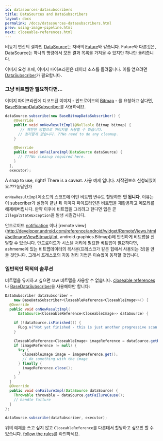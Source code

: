 ```yaml
---
id: datasources-datasubscribers
title: DataSources and DataSubscribers
layout: docs
permalink: /docs/datasources-datasubscribers.html
prev: using-image-pipeline.html
next: closeable-references.html
---
```


비동기 연산의 결과인 [DataSource](../javadoc/reference/com/facebook/datasource/DataSource.html)는 자바의 [Future](http://developer.android.com/reference/java/util/concurrent/Future.html)와 같습니다. Future와 다른것은, DataSource는 하나의 명령에서 모든 결과 목록을 가져올 수 있지만 하나만 돌려줍니다.

이미지 요청 후에, 이미지 파이프라인은 데이터 소스를 돌려줍니다. 이를 얻으려면 [DataSubscriber](../javadoc/reference/com/facebook/datasource/DataSubscriber.html)가 필요합니다.

### 그냥 비트맵만 필요하다면...

이미지 파이프라인에 디코드된 이미지 - 안드로이드의 [Bitmap](http://developer.android.com/reference/android/graphics/Bitmap.html) - 를 요청하고 싶다면, [BaseBitmapDataSubscriber](../javadoc/reference/com/facebook/imagepipeline/datasource/BaseBitmapDataSubscriber)를 사용하세요.

```java
dataSource.subscribe(new BaseBitmapDataSubscriber() {
    @Override
    public void onNewResultImpl(@Nullable Bitmap bitmap) {
	   // 제한된 방법으로 이미지를 사용할 수 있습니다.
      // 정리할게 없습니다. ??No need to do any cleanup.
    }
 
    @Override
    public void onFailureImpl(DataSource dataSource) {
      // ???No cleanup required here.
    }
  },
  executor);
```

A snap to use, right? There is a caveat.
사용 예제 입니다. 저작권보호 신청되있어요.???농담인가

`onNewResultImpl`메소드의 스코프에 어떤 비트맵 변수도 할당하면 **안 됩니다**.
이유는 이 subscriber가 실행이 끝난 뒤 이미지 파이프라인은 비트맵을 재활용하고 메모리를 해제해버립니다. 만약 이후에 비트맵을 그리려고 한다면 앱은 곧 `IllegalStateException`을 발생 시킬겁니다.

안드로이드 [notification](https://developer.android.com/reference/android/support/v4/app/NotificationCompat.Builder.html#setLargeIcon\(android.graphics.Bitmap\)) 이나 [remote view](http://developer.android.com/reference/android/widget/RemoteViews.html#setImageViewBitmap\(int, android.graphics.Bitmap\))에 안전하게 비트맵을 전달할 수 있습니다. 안드로이드가 시스템 처리에 필요한 비트맵이 필요하다면, ashmeme에 있는 비트맵데이터의 복사본(프레스코가 같은 힙에서 사용되는 것)을 만들 것입니다. 그래서 프레스코의 자동 정리 기법은 이슈없이 동작할 것입니다.


### 일반적인 목적의 솔루션

비트맵을 유지하고 싶으면 raw 비트맵을 사용할 수 없습니다. [closeable references](closeable-references.html)나 [BaseDataSubscriber](../javadoc/reference/com/facebook/datasource/BaseDataSubscriber.html)을 사용해야만 합니다:

```java
DataSubscriber dataSubscriber =
    new BaseDataSubscriber<CloseableReference<CloseableImage>>() {
  @Override
  public void onNewResultImpl(
      DataSource<CloseableReference<CloseableImage>> dataSource) {
      
    if (!dataSource.isFinished()) {
      FLog.v("Not yet finished - this is just another progressive scan.");
    }  
      
    CloseableReference<CloseableImage> imageReference = dataSource.getResult();
    if (imageReference != null) {
      try {
        CloseableImage image = imageReference.get();
        // do something with the image
      } finally {
        imageReference.close();
      }
    }
  }
  @Override
  public void onFailureImpl(DataSource dataSource) {
    Throwable throwable = dataSource.getFailureCause();
    // handle failure
  }
};

dataSource.subscribe(dataSubscriber, executor);
```

위의 예제를 쓰고 싶지 않고 `CloseableReference`를 다른데서 할당하고 싶으면 할 수 있습니다. [follow the rules](closeable-references.html)를 확인하세요.

